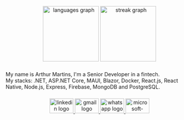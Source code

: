 <div align="center">
  <img src="https://github-readme-stats.vercel.app/api/top-langs?username=Vusmonth&locale=en&hide_title=false&layout=compact&card_width=320&langs_count=5&theme=dracula&hide_border=false&order=2" height="150" alt="languages graph"  />
  <img src="https://streak-stats.demolab.com?user=Vusmonth&locale=en&mode=daily&theme=dracula&hide_border=false&border_radius=5&order=3" height="150" alt="streak graph"  />
</div>

###

My name is Arthur Martins, I'm a Senior Developer in a fintech.
<br>
My stacks: .NET, ASP.NET Core, MAUI, Blazor, Docker, React.js, React Native, Node.js, Express, Firebase, MongoDB and PostgreSQL.

###

<div align="center">
  <a href="https://www.linkedin.com/in/vusmonth/" target="_blank">
    <img src="https://raw.githubusercontent.com/maurodesouza/profile-readme-generator/master/src/assets/icons/social/linkedin/default.svg" width="64" height="40" alt="linkedin logo"  />
  </a>
  <a href="arthurmartinsalves08@gmail.com" target="_blank">
    <img src="https://raw.githubusercontent.com/maurodesouza/profile-readme-generator/master/src/assets/icons/social/gmail/default.svg" width="64" height="40" alt="gmail logo"  />
  </a>
  <a href="https://whatsa.me/5511954126741" target="_blank">
    <img src="https://raw.githubusercontent.com/maurodesouza/profile-readme-generator/master/src/assets/icons/social/whatsapp/default.svg" width="64" height="40" alt="whatsapp logo"  />
  </a>
  <a href="arthurmartins08@outlook.com" target="_blank">
    <img src="https://raw.githubusercontent.com/maurodesouza/profile-readme-generator/master/src/assets/icons/social/microsoft-outlook/default.svg" width="64" height="40" alt="microsoft-outlook logo"  />
  </a>
</div>

###
